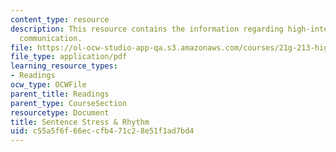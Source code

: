 ```yaml
---
content_type: resource
description: This resource contains the information regarding high-intermediate academic
  communication.
file: https://ol-ocw-studio-app-qa.s3.amazonaws.com/courses/21g-213-high-intermediate-academic-communication-spring-2004/c55a5f6f66eccfb471c28e51f1ad7bd4_MIT21G_213S04_sent_str_and.pdf
file_type: application/pdf
learning_resource_types:
- Readings
ocw_type: OCWFile
parent_title: Readings
parent_type: CourseSection
resourcetype: Document
title: Sentence Stress & Rhythm
uid: c55a5f6f-66ec-cfb4-71c2-8e51f1ad7bd4
---
```

